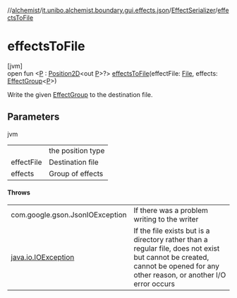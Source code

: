 //[alchemist](../../../index.md)/[it.unibo.alchemist.boundary.gui.effects.json](../index.md)/[EffectSerializer](index.md)/[effectsToFile](effects-to-file.md)

# effectsToFile

[jvm]\
open fun <[P](effects-to-file.md) : [Position2D](../../it.unibo.alchemist.model.interfaces/-position2-d/index.md)<out [P](../../it.unibo.alchemist.boundary.interfaces/-draw-command/index.md)>?> [effectsToFile](effects-to-file.md)(effectFile: [File](https://docs.oracle.com/javase/8/docs/api/java/io/File.html), effects: [EffectGroup](../../it.unibo.alchemist.boundary.gui.effects/-effect-group/index.md)<[P](../../it.unibo.alchemist.boundary.interfaces/-draw-command/index.md)>)

Write the given [EffectGroup](../../it.unibo.alchemist.boundary.gui.effects/-effect-group/index.md) to the destination file.

## Parameters

jvm

| | |
|---|---|
| <P> | the position type |
| effectFile | Destination file |
| effects | Group of effects |

#### Throws

| | |
|---|---|
| com.google.gson.JsonIOException | If there was a problem writing to the writer |
| [java.io.IOException](https://docs.oracle.com/javase/8/docs/api/java/io/IOException.html) | If the file exists but is a directory rather than a regular file, does not exist but cannot be created, cannot be opened for any other reason, or another I/O error occurs |
